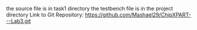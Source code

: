the source file is in task1 directory
the testbench file is in the project directory
Link to Git Repository:
https://github.com/Mashael29/ChipXPART---Lab3.git
